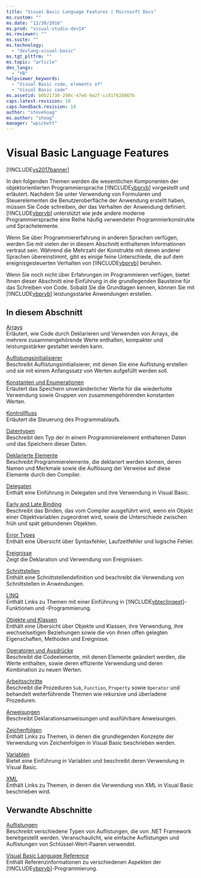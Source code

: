 ```yaml
---
title: "Visual Basic Language Features | Microsoft Docs"
ms.custom: ""
ms.date: "12/30/2016"
ms.prod: "visual-studio-dev14"
ms.reviewer: ""
ms.suite: ""
ms.technology: 
  - "devlang-visual-basic"
ms.tgt_pltfrm: ""
ms.topic: "article"
dev_langs: 
  - "VB"
helpviewer_keywords: 
  - "Visual Basic code, elements of"
  - "Visual Basic code"
ms.assetid: b0b21730-298c-47e6-9a2f-cc81f628067b
caps.latest.revision: 18
caps.handback.revision: 18
author: "stevehoag"
ms.author: "shoag"
manager: "wpickett"
---
```

# Visual Basic Language Features
[!INCLUDE[vs2017banner](../../../visual-basic/developing-apps/includes/vs2017banner.md)]

In den folgenden Themen werden die wesentlichen Komponenten der objektorientierten Programmiersprache [!INCLUDE[vbprvb](../../../csharp/programming-guide/concepts/linq/includes/vbprvb-md.md)] vorgestellt und erläutert.  Nachdem Sie unter Verwendung von Formularen und Steuerelementen die Benutzeroberfläche der Anwendung erstellt haben, müssen Sie Code schreiben, der das Verhalten der Anwendung definiert.  [!INCLUDE[vbprvb](../../../csharp/programming-guide/concepts/linq/includes/vbprvb-md.md)] unterstützt wie jede andere moderne Programmiersprache eine Reihe häufig verwendeter Programmierkonstrukte und Sprachelemente.  
  
 Wenn Sie über Programmiererfahrung in anderen Sprachen verfügen, werden Sie mit vielen der in diesem Abschnitt enthaltenen Informationen vertraut sein.  Während die Mehrzahl der Konstrukte mit denen anderer Sprachen übereinstimmt, gibt es einige feine Unterschiede, die auf dem ereignisgesteuerten Verhalten von [!INCLUDE[vbprvb](../../../csharp/programming-guide/concepts/linq/includes/vbprvb-md.md)] beruhen.  
  
 Wenn Sie noch nicht über Erfahrungen im Programmieren verfügen, bietet Ihnen dieser Abschnitt eine Einführung in die grundlegenden Bausteine für das Schreiben von Code.  Sobald Sie die Grundlagen kennen, können Sie mit [!INCLUDE[vbprvb](../../../csharp/programming-guide/concepts/linq/includes/vbprvb-md.md)] leistungsstarke Anwendungen erstellen.  
  
## In diesem Abschnitt  
 [Arrays](../../../visual-basic/programming-guide/language-features/arrays/index.md)  
 Erläutert, wie Code durch Deklarieren und Verwenden von Arrays, die mehrere zusammengehörende Werte enthalten, kompakter und leistungsstärker gestaltet werden kann.  
  
 [Auflistungsinitialisierer](../../../visual-basic/programming-guide/language-features/collection-initializers/index.md)  
 Beschreibt Auflistungsinitialisierer, mit denen Sie eine Auflistung erstellen und sie mit einem Anfangssatz von Werten aufgefüllt werden soll.  
  
 [Konstanten und Enumerationen](../../../visual-basic/programming-guide/language-features/constants-enums/index.md)  
 Erläutert das Speichern unveränderlicher Werte für die wiederholte Verwendung sowie Gruppen von zusammengehörenden konstanten Werten.  
  
 [Kontrollfluss](../../../visual-basic/programming-guide/language-features/control-flow/index.md)  
 Erläutert die Steuerung des Programmablaufs.  
  
 [Datentypen](../../../visual-basic/programming-guide/language-features/data-types/index.md)  
 Beschreibt den Typ der in einem Programmierelement enthaltenen Daten und das Speichern dieser Daten.  
  
 [Deklarierte Elemente](../../../visual-basic/programming-guide/language-features/declared-elements/index.md)  
 Beschreibt Programmierelemente, die deklariert werden können, deren Namen und Merkmale sowie die Auflösung der Verweise auf diese Elemente durch den Compiler.  
  
 [Delegaten](../../../visual-basic/programming-guide/language-features/delegates/delegates.md)  
 Enthält eine Einführung in Delegaten und ihre Verwendung in Visual Basic.  
  
 [Early and Late Binding](../../../visual-basic/programming-guide/language-features/early-late-binding/early-and-late-binding.md)  
 Beschreibt das Binden, das vom Compiler ausgeführt wird, wenn ein Objekt einer Objektvariablen zugeordnet wird, sowie die Unterschiede zwischen früh und spät gebundenen Objekten.  
  
 [Error Types](../../../visual-basic/programming-guide/language-features/error-types.md)  
 Enthält eine Übersicht über Syntaxfehler, Laufzeitfehler und logische Fehler.  
  
 [Ereignisse](../../../visual-basic/programming-guide/language-features/events/events.md)  
 Zeigt die Deklaration und Verwendung von Ereignissen.  
  
 [Schnittstellen](../../../visual-basic/programming-guide/language-features/interfaces/index.md)  
 Enthält eine Schnittstellendefinition und beschreibt die Verwendung von Schnittstellen in Anwendungen.  
  
 [LINQ](../../../visual-basic/programming-guide/language-features/linq/index.md)  
 Enthält Links zu Themen mit einer Einführung in [!INCLUDE[vbteclinqext](../../../csharp/getting-started/includes/vbteclinqext-md.md)]\-Funktionen und \-Programmierung.  
  
 [Objekte und Klassen](../../../visual-basic/programming-guide/language-features/objects-and-classes/index.md)  
 Enthält eine Übersicht über Objekte und Klassen, ihre Verwendung, ihre wechselseitigen Beziehungen sowie die von ihnen offen gelegten Eigenschaften, Methoden und Ereignisse.  
  
 [Operatoren und Ausdrücke](../../../visual-basic/programming-guide/language-features/operators-and-expressions/index.md)  
 Beschreibt die Codeelemente, mit denen Elemente geändert werden, die Werte enthalten, sowie deren effiziente Verwendung und deren Kombination zu neuen Werten.  
  
 [Arbeitsschritte](../../../visual-basic/programming-guide/language-features/procedures/index.md)  
 Beschreibt die Prozeduren `Sub`, `Function`, `Property` sowie `Operator` und behandelt weiterführende Themen wie rekursive und überladene Prozeduren.  
  
 [Anweisungen](../../../visual-basic/programming-guide/language-features/statements.md)  
 Beschreibt Deklarationsanweisungen und ausführbare Anweisungen.  
  
 [Zeichenfolgen](../../../visual-basic/programming-guide/language-features/strings/index.md)  
 Enthält Links zu Themen, in denen die grundlegenden Konzepte der Verwendung von Zeichenfolgen in Visual Basic beschrieben werden.  
  
 [Variablen](../../../visual-basic/programming-guide/language-features/variables/index.md)  
 Bietet eine Einführung in Variablen und beschreibt deren Verwendung in Visual Basic.  
  
 [XML](../../../visual-basic/programming-guide/language-features/xml/index.md)  
 Enthält Links zu Themen, in denen die Verwendung von XML in Visual Basic beschrieben wird.  
  
## Verwandte Abschnitte  
 [Auflistungen](../Topic/Collections%20\(C%23%20and%20Visual%20Basic\).md)  
 Beschreibt verschiedene Typen von Auflistungen, die von .NET Framework bereitgestellt werden.  Veranschaulicht, wie einfache Auflistungen und Auflistungen von Schlüssel\-Wert\-Paaren verwendet.  
  
 [Visual Basic Language Reference](../../../visual-basic/language-reference/index.md)  
 Enthält Referenzinformationen zu verschiedenen Aspekten der [!INCLUDE[vbprvb](../../../csharp/programming-guide/concepts/linq/includes/vbprvb-md.md)]\-Programmierung.